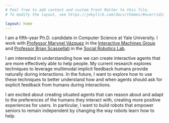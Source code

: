 ```yaml
---
# Feel free to add content and custom Front Matter to this file.
# To modify the layout, see https://jekyllrb.com/docs/themes/#overriding-theme-defaults

layout: home
---
```


I am a fifth-year Ph.D. candidate in Computer Science at Yale University. 
I work with [Professor Marynel Vázquez](https://marynel.net) in the [Interactive Machines Group](https://interactive-machines.com/) and [Professor Brian Scassellati](http://cs-www.cs.yale.edu/homes/scaz/) in the [Social Robotics Lab](https://scazlab.yale.edu/).

I am interested in understanding how we can create interactive agents that are more effectively able to help people. My current research explores techniques to leverage multimodal implicit feedback humans provide naturally during interactions. In the future, I want to explore how to use these techniques to better understand how and when agents should ask for explicit feedback from humans during interactions.

I am excited about creating situated agents that can reason about and adapt to the preferences of the humans they interact with, creating more positive experiences for users. In particular, I want to build robots that empower seniors to remain independent by changing the way robots learn how to help.